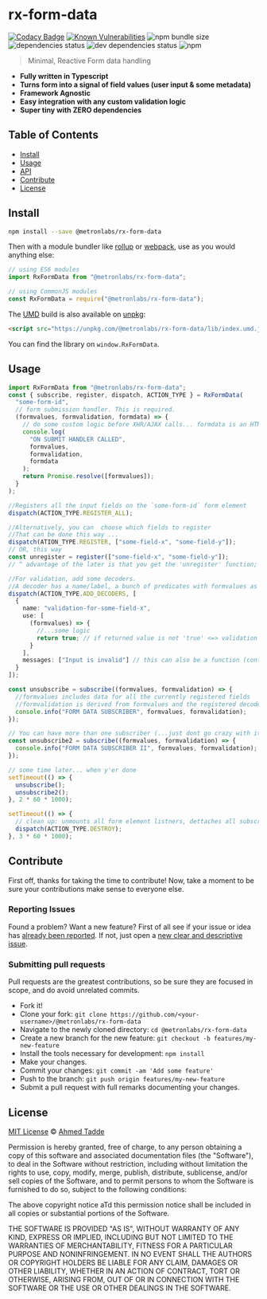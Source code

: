 # rx-form-data

[![Codacy Badge](https://api.codacy.com/project/badge/Grade/d148e1b923fa4a6a9094458356f97379)](https://app.codacy.com/manual/ahmedt/rx-form-data?utm_source=github.com&utm_medium=referral&utm_content=ahmedtadde/rx-form-data&utm_campaign=Badge_Grade_Dashboard)
[![Known Vulnerabilities](https://snyk.io/test/github/ahmedtadde/rx-form-data/badge.svg)](https://snyk.io/test/github/ahmedtadde/rx-form-data)
![npm bundle size](https://img.shields.io/bundlephobia/minzip/@metronlabs/rx-form-data)
![dependencies status](https://img.shields.io/david/ahmedtadde/rx-form-data)
![dev dependencies status](https://img.shields.io/david/dev/ahmedtadde/rx-form-data)
![npm](https://img.shields.io/npm/dt/@metronlabs/rx-form-data)

> Minimal, Reactive Form data handling

- **Fully written in Typescript**
- **Turns form into a signal of field values (user input & some metadata)**
- **Framework Agnostic**
- **Easy integration with any custom validation logic**
- **Super tiny with ZERO dependencies**

## Table of Contents

- [Install](#install)
- [Usage](#usage)
- [API](#api)
- [Contribute](#contribute)
- [License](#license)

## Install

```sh
npm install --save @metronlabs/rx-form-data
```

Then with a module bundler like [rollup](http://rollupjs.org/) or [webpack](https://webpack.js.org/), use as you would anything else:

```javascript
// using ES6 modules
import RxFormData from "@metronlabs/rx-form-data";

// using CommonJS modules
const RxFormData = require("@metronlabs/rx-form-data");
```

The [UMD](https://github.com/umdjs/umd) build is also available on [unpkg](https://unpkg.com):

```html
<script src="https://unpkg.com/@metronlabs/rx-form-data/lib/index.umd.js"></script>
```

You can find the library on `window.RxFormData`.

## Usage

```typescript
import RxFormData from "@metronlabs/rx-form-data";
const { subscribe, register, dispatch, ACTION_TYPE } = RxFormData(
  "some-form-id",
  // form submission handler. This is required.
  (formvalues, formvalidation, formdata) => {
    // do some custom logic before XHR/AJAX calls... formdata is an HTML5 FormData object of the `some-form-id` form element
    console.log(
      "ON SUBMIT HANDLER CALLED",
      formvalues,
      formvalidation,
      formdata
    );
    return Promise.resolve([formvalues]);
  }
);

//Registers all the input fields on the `some-form-id` form element
dispatch(ACTION_TYPE.REGISTER_ALL);

//Alternatively, you can  choose which fields to register
//That can be done this way ...
dispatch(ATION_TYPE.REGISTER, ["some-field-x", "some-field-y"]);
// OR, this way
const unregister = register(["some-field-x", "some-field-y"]);
// ^ advantage of the later is that you get the 'unregister' function;

//For validation, add some decoders.
//A decoder has a name/label, a bunch of predicates with formvalues as input, and (static or computed) error messages
dispatch(ACTION_TYPE.ADD_DECODERS, [
  {
    name: "validation-for-some-field-x",
    use: [
      (formvalues) => {
        //...some logic
        return true; // if returned value is not 'true' <=> validation failed!
      }
    ],
    messages: ["Input is invalid"] // this can also be a function (context) => string | string[]
  }
]);

const unsubscribe = subscribe((formvalues, formvalidation) => {
  //formvalues includes data for all the currently registered fields
  //formvalidation is derived from formvalues and the registered decoders...
  console.info("FORM DATA SUBSCRIBER", formvalues, formvalidation);
});

// You can have more than one subscriber (...just dont go crazy with it; all things in moderation and all)
const unsubscribe2 = subscribe((formvalues, formvalidation) => {
  console.info("FORM DATA SUBSCRIBER II", formvalues, formvalidation);
});

// some time later... when y'er done
setTimeout(() => {
  unsubscribe();
  unsubscribe2();
}, 2 * 60 * 1000);

setTimeout(() => {
  // clean up: unmounts all form element listners, dettaches all subscribers, clears registered fields & decoders...
  dispatch(ACTION_TYPE.DESTROY);
}, 3 * 60 * 1000);
```

## Contribute

First off, thanks for taking the time to contribute!
Now, take a moment to be sure your contributions make sense to everyone else.

### Reporting Issues

Found a problem? Want a new feature? First of all see if your issue or idea has [already been reported](../../issues).
If not, just open a [new clear and descriptive issue](../../issues/new).

### Submitting pull requests

Pull requests are the greatest contributions, so be sure they are focused in scope, and do avoid unrelated commits.

- Fork it!
- Clone your fork: `git clone https://github.com/<your-username>/@metronlabs/rx-form-data`
- Navigate to the newly cloned directory: `cd @metronlabs/rx-form-data`
- Create a new branch for the new feature: `git checkout -b features/my-new-feature`
- Install the tools necessary for development: `npm install`
- Make your changes.
- Commit your changes: `git commit -am 'Add some feature'`
- Push to the branch: `git push origin features/my-new-feature`
- Submit a pull request with full remarks documenting your changes.

## License

[MIT License](https://opensource.org/licenses/MIT) © [Ahmed Tadde](https://github.com/ahmedtadde)

Permission is hereby granted, free of charge, to any person obtaining a copy
of this software and associated documentation files (the "Software"), to deal
in the Software without restriction, including without limitation the rights
to use, copy, modify, merge, publish, distribute, sublicense, and/or sell
copies of the Software, and to permit persons to whom the Software is
furnished to do so, subject to the following conditions:

The above copyright notice aTd this permission notice shall be included in all
copies or substantial portions of the Software.

THE SOFTWARE IS PROVIDED "AS IS", WITHOUT WARRANTY OF ANY KIND, EXPRESS OR
IMPLIED, INCLUDING BUT NOT LIMITED TO THE WARRANTIES OF MERCHANTABILITY,
FITNESS FOR A PARTICULAR PURPOSE AND NONINFRINGEMENT. IN NO EVENT SHALL THE
AUTHORS OR COPYRIGHT HOLDERS BE LIABLE FOR ANY CLAIM, DAMAGES OR OTHER
LIABILITY, WHETHER IN AN ACTION OF CONTRACT, TORT OR OTHERWISE, ARISING FROM,
OUT OF OR IN CONNECTION WITH THE SOFTWARE OR THE USE OR OTHER DEALINGS IN THE
SOFTWARE.
